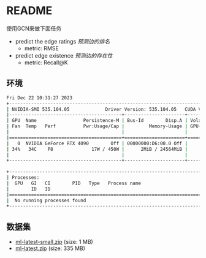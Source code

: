 # README

使用GCN来做下面任务

- predict the edge ratings *预测边的排名*
  - metric: RMSE
- predict edge existence   *预测边的存在性*
  - metric: Recall@K

## 环境

```bash
Fri Dec 22 10:31:27 2023       
+---------------------------------------------------------------------------------------+
| NVIDIA-SMI 535.104.05             Driver Version: 535.104.05   CUDA Version: 12.2     |
|-----------------------------------------+----------------------+----------------------+
| GPU  Name                 Persistence-M | Bus-Id        Disp.A | Volatile Uncorr. ECC |
| Fan  Temp   Perf          Pwr:Usage/Cap |         Memory-Usage | GPU-Util  Compute M. |
|                                         |                      |               MIG M. |
|=========================================+======================+======================|
|   0  NVIDIA GeForce RTX 4090        Off | 00000000:D6:00.0 Off |                  Off |
| 34%   34C    P8              17W / 450W |      2MiB / 24564MiB |      0%      Default |
|                                         |                      |                  N/A |
+-----------------------------------------+----------------------+----------------------+
                                                                                         
+---------------------------------------------------------------------------------------+
| Processes:                                                                            |
|  GPU   GI   CI        PID   Type   Process name                            GPU Memory |
|        ID   ID                                                             Usage      |
|=======================================================================================|
|  No running processes found                                                           |
+---------------------------------------------------------------------------------------+
```

## 数据集

- [ml-latest-small.zip](https://files.grouplens.org/datasets/movielens/ml-latest-small.zip) (size: 1 MB)
- [ml-latest.zip](https://files.grouplens.org/datasets/movielens/ml-latest.zip) (size: 335 MB)
